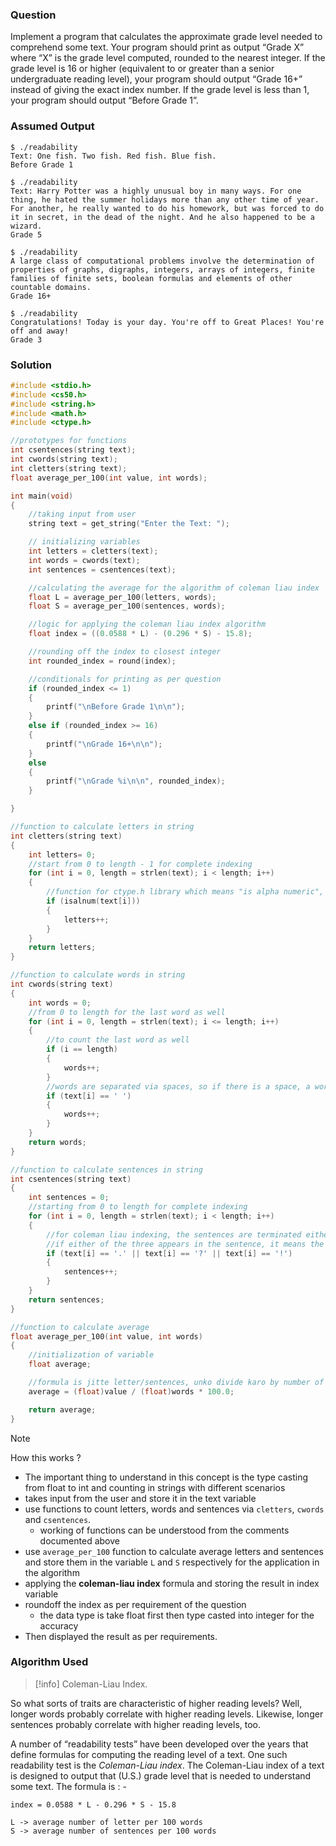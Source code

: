 ### Question

Implement a program that calculates the approximate grade level needed to comprehend some text. Your program should print as output “Grade X” where “X” is the grade level computed, rounded to the nearest integer. If the grade level is 16 or higher (equivalent to or greater than a senior undergraduate reading level), your program should output “Grade 16+” instead of giving the exact index number. If the grade level is less than 1, your program should output “Before Grade 1”.

### Assumed Output

```
$ ./readability
Text: One fish. Two fish. Red fish. Blue fish.
Before Grade 1

$ ./readability
Text: Harry Potter was a highly unusual boy in many ways. For one thing, he hated the summer holidays more than any other time of year. For another, he really wanted to do his homework, but was forced to do it in secret, in the dead of the night. And he also happened to be a wizard.
Grade 5

$ ./readability
A large class of computational problems involve the determination of properties of graphs, digraphs, integers, arrays of integers, finite families of finite sets, boolean formulas and elements of other countable domains.
Grade 16+

$ ./readability
Congratulations! Today is your day. You're off to Great Places! You're off and away!
Grade 3
```

### Solution

```c
#include <stdio.h>
#include <cs50.h>
#include <string.h>
#include <math.h>
#include <ctype.h>

//prototypes for functions
int csentences(string text);
int cwords(string text);
int cletters(string text);
float average_per_100(int value, int words);

int main(void)
{
    //taking input from user
    string text = get_string("Enter the Text: ");

    // initializing variables
    int letters = cletters(text);
    int words = cwords(text);
    int sentences = csentences(text);

    //calculating the average for the algorithm of coleman liau index
    float L = average_per_100(letters, words);
    float S = average_per_100(sentences, words);

    //logic for applying the coleman liau index algorithm
    float index = ((0.0588 * L) - (0.296 * S) - 15.8);

    //rounding off the index to closest integer
    int rounded_index = round(index);

    //conditionals for printing as per question
    if (rounded_index <= 1)
    {
        printf("\nBefore Grade 1\n\n");
    }
    else if (rounded_index >= 16)
    {
        printf("\nGrade 16+\n\n");
    }
    else
    {
        printf("\nGrade %i\n\n", rounded_index);
    }

}

//function to calculate letters in string
int cletters(string text)
{
    int letters= 0;
    //start from 0 to length - 1 for complete indexing
    for (int i = 0, length = strlen(text); i < length; i++)
    {
        //function for ctype.h library which means "is alpha numeric", if alphanumeric, increment the letter count
        if (isalnum(text[i]))
        {
            letters++;
        }
    }
    return letters;
}

//function to calculate words in string
int cwords(string text)
{
    int words = 0;
    //from 0 to length for the last word as well
    for (int i = 0, length = strlen(text); i <= length; i++)
    {
        //to count the last word as well
        if (i == length)
        {
            words++;
        }
        //words are separated via spaces, so if there is a space, a word must be passed and incrementing the words counter
        if (text[i] == ' ')
        {
            words++;
        }
    }
    return words;
}

//function to calculate sentences in string
int csentences(string text)
{
    int sentences = 0;
    //starting from 0 to length for complete indexing
    for (int i = 0, length = strlen(text); i < length; i++)
    {
        //for coleman liau indexing, the sentences are terminated either by (. or ? or !) hence the logic
        //if either of the three appears in the sentence, it means the sentence is just finished
        if (text[i] == '.' || text[i] == '?' || text[i] == '!')
        {
            sentences++;
        }
    }
    return sentences;
}

//function to calculate average
float average_per_100(int value, int words)
{
    //initialization of variable
    float average;

    //formula is jitte letter/sentences, unko divide karo by number of words then multiply by 100
    average = (float)value / (float)words * 100.0;

    return average;
}

```

> [!NOTE]
> How this works ?

- The important thing to understand in this concept is the type casting from float to int and counting in strings with different scenarios
- takes input from the user and store it in the text variable
- use functions to count letters, words and sentences via `cletters`, `cwords` and `csentences`.
  - working of functions can be understood from the comments documented above
- use `average_per_100` function to calculate average letters and sentences and store them in the variable `L` and `S` respectively for the application in the algorithm
- applying the **coleman-liau index** formula and storing the result in index variable
- roundoff the index as per requirement of the question
  - the data type is take float first then type casted into integer for the accuracy
- Then displayed the result as per requirements.

### Algorithm Used

> [!info]
> Coleman-Liau Index.

So what sorts of traits are characteristic of higher reading levels? Well, longer words probably correlate with higher reading levels. Likewise, longer sentences probably correlate with higher reading levels, too.

A number of “readability tests” have been developed over the years that define formulas for computing the reading level of a text. One such readability test is the *Coleman-Liau index*. The Coleman-Liau index of a text is designed to output that (U.S.) grade level that is needed to understand some text. The formula is : -

```
index = 0.0588 * L - 0.296 * S - 15.8

L -> average number of letter per 100 words
S -> average number of sentences per 100 words
```
